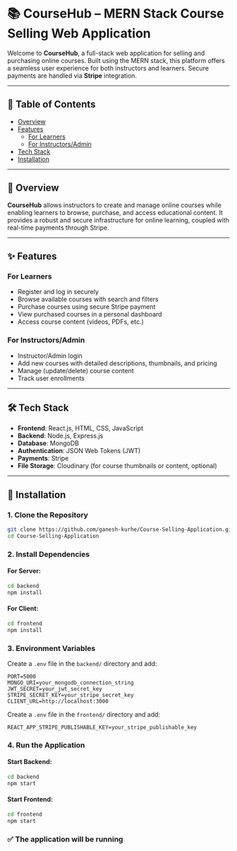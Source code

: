 # 📚 CourseHub – MERN Stack Course Selling Web Application

Welcome to **CourseHub**, a full-stack web application for selling and purchasing online courses. Built using the MERN stack, this platform offers a seamless user experience for both instructors and learners. Secure payments are handled via **Stripe** integration.

---

## 📑 Table of Contents

- [Overview](#overview)
- [Features](#features)
  - [For Learners](#for-learners)
  - [For Instructors/Admin](#for-instructorsadmin)
- [Tech Stack](#tech-stack)
- [Installation](#installation)

---

## 📌 Overview

**CourseHub** allows instructors to create and manage online courses while enabling learners to browse, purchase, and access educational content. It provides a robust and secure infrastructure for online learning, coupled with real-time payments through Stripe.

---

## ✨ Features

### For Learners

- Register and log in securely
- Browse available courses with search and filters
- Purchase courses using secure Stripe payment
- View purchased courses in a personal dashboard
- Access course content (videos, PDFs, etc.)

### For Instructors/Admin

- Instructor/Admin login
- Add new courses with detailed descriptions, thumbnails, and pricing
- Manage (update/delete) course content
- Track user enrollments

---

## 🛠️ Tech Stack

- **Frontend**: React.js, HTML, CSS, JavaScript  
- **Backend**: Node.js, Express.js  
- **Database**: MongoDB  
- **Authentication**: JSON Web Tokens (JWT)  
- **Payments**: Stripe  
- **File Storage**: Cloudinary (for course thumbnails or content, optional)

---

## 🚀 Installation

### 1. Clone the Repository

```bash
git clone https://github.com/ganesh-kurhe/Course-Selling-Application.git
cd Course-Selling-Application
```

### 2. Install Dependencies

#### For Server:

```bash
cd backend
npm install
```

#### For Client:

```bash
cd frontend
npm install
```

### 3. Environment Variables

Create a `.env` file in the `backend/` directory and add:

```env
PORT=5000
MONGO_URI=your_mongodb_connection_string
JWT_SECRET=your_jwt_secret_key
STRIPE_SECRET_KEY=your_stripe_secret_key
CLIENT_URL=http://localhost:3000
```

Create a `.env` file in the `frontend/` directory and add:

```env
REACT_APP_STRIPE_PUBLISHABLE_KEY=your_stripe_publishable_key
```

### 4. Run the Application

#### Start Backend:

```bash
cd backend
npm start
```

#### Start Frontend:

```bash
cd frontend
npm start
```

### ✅ The application will be running 



